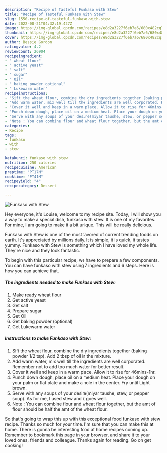 ```yaml
---
description: "Recipe of Tasteful Funkaso with Stew"
title: "Recipe of Tasteful Funkaso with Stew"
slug: 1550-recipe-of-tasteful-funkaso-with-stew
date: 2022-08-21T04:32:19.427Z
image: https://img-global.cpcdn.com/recipes/e8d2a3227f6eb7a6/680x482cq70/funkaso-with-stew-recipe-main-photo.jpg
thumbnail: https://img-global.cpcdn.com/recipes/e8d2a3227f6eb7a6/680x482cq70/funkaso-with-stew-recipe-main-photo.jpg
cover: https://img-global.cpcdn.com/recipes/e8d2a3227f6eb7a6/680x482cq70/funkaso-with-stew-recipe-main-photo.jpg
author: Bessie Gordon
ratingvalue: 4.2
reviewcount: 26904
recipeingredient:
- " wheat flour"
- " active yeast"
- " salt"
- " sugar"
- " Oil"
- " baking powder optional"
- " Lukewarm water"
recipeinstructions:
- "Sift the wheat flour, combine the dry ingredients together (baking powder 1/2 tsp). Add 2 tbsp of oil in the mixture."
- "Add warm water, mix well till the ingredients are well corporated. Remember not to add too much water for better result."
- "Cover it well and keep in a warm place. Allow it to rise for 46mins-1hr."
- "Punch down dough, place oil on a medium heat. Place your dough on your palm or flat plate and make a hole in the center. Fry until Light brown."
- "Serve with any soups of your desire(miyar taushe, stew, or pepper soup). As for me, I used stew and it goes well."
- "Note : You can combine flour and wheat flour together, but the amt of flour should be half the amt of the wheat flour."
categories:
- Recipe
tags:
- funkaso
- with
- stew

katakunci: funkaso with stew 
nutrition: 250 calories
recipecuisine: American
preptime: "PT17M"
cooktime: "PT41M"
recipeyield: "4"
recipecategory: Dessert

---
```



![Funkaso with Stew](https://img-global.cpcdn.com/recipes/e8d2a3227f6eb7a6/680x482cq70/funkaso-with-stew-recipe-main-photo.jpg)

Hey everyone, it's Louise, welcome to my recipe site. Today, I will show you a way to make a special dish, funkaso with stew. It is one of my favorites. For mine, I am going to make it a bit unique. This will be really delicious.



Funkaso with Stew is one of the most favored of current trending foods on earth. It's appreciated by millions daily. It is simple, it is quick, it tastes yummy. Funkaso with Stew is something which I have loved my whole life. They're nice and they look fantastic.


To begin with this particular recipe, we have to prepare a few components. You can have funkaso with stew using 7 ingredients and 6 steps. Here is how you can achieve that.

<!--inarticleads1-->

##### The ingredients needed to make Funkaso with Stew:

1. Make ready  wheat flour
1. Get  active yeast
1. Get  salt
1. Prepare  sugar
1. Get  Oil
1. Get  baking powder (optional)
1. Get  Lukewarm water




<!--inarticleads2-->

##### Instructions to make Funkaso with Stew:

1. Sift the wheat flour, combine the dry ingredients together (baking powder 1/2 tsp). Add 2 tbsp of oil in the mixture.
1. Add warm water, mix well till the ingredients are well corporated. Remember not to add too much water for better result.
1. Cover it well and keep in a warm place. Allow it to rise for 46mins-1hr.
1. Punch down dough, place oil on a medium heat. Place your dough on your palm or flat plate and make a hole in the center. Fry until Light brown.
1. Serve with any soups of your desire(miyar taushe, stew, or pepper soup). As for me, I used stew and it goes well.
1. Note : You can combine flour and wheat flour together, but the amt of flour should be half the amt of the wheat flour.




So that's going to wrap this up with this exceptional food funkaso with stew recipe. Thanks so much for your time. I'm sure that you can make this at home. There is gonna be interesting food at home recipes coming up. Remember to bookmark this page in your browser, and share it to your loved ones, friends and colleague. Thanks again for reading. Go on get cooking!

